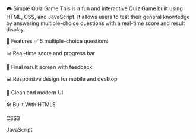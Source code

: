 🎮 Simple Quiz Game
This is a fun and interactive Quiz Game built using HTML, CSS, and JavaScript. It allows users to test their general knowledge by answering multiple-choice questions with a real-time score and result display.

🚀 Features
✅ 5 multiple-choice questions

📊 Real-time score and progress bar

🎯 Final result screen with feedback

💻 Responsive design for mobile and desktop

🎨 Clean and modern UI

🛠️ Built With
HTML5

CSS3

JavaScript
